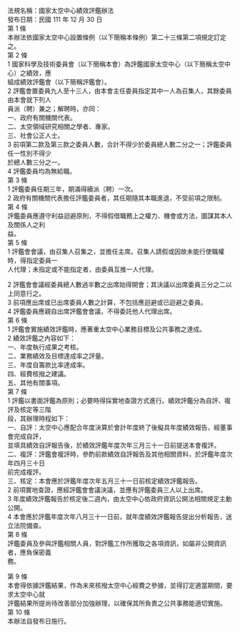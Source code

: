 法規名稱：國家太空中心績效評鑑辦法  
發布日期：民國 111 年 12 月 30 日  
第 1 條  
本辦法依國家太空中心設置條例（以下簡稱本條例）第二十三條第二項規定訂定之。  
第 2 條  
1 國家科學及技術委員會（以下簡稱本會）為評鑑國家太空中心（以下簡稱太空中心）之績效，應  
組成績效評鑑會（以下簡稱評鑑會）。  
2 評鑑會置委員九人至十三人，由本會主任委員指定其中一人為召集人，其餘委員由本會就下列人  
員派（聘）兼之；解聘時，亦同：  
一、政府有關機關代表。  
二、太空領域研究相關之學者、專家。  
三、社會公正人士。  
3 前項第二款及第三款之委員人數，合計不得少於委員總人數二分之一；評鑑委員任一性別不得少  
於總人數三分之一。  
4 評鑑委員均為無給職。  
第 3 條  
1 評鑑委員任期三年，期滿得續派（聘）一次。  
2 政府有關機關代表擔任評鑑委員者，其任期隨其本職進退，不受前項之限制。  
第 4 條  
評鑑委員應遵守利益迴避原則，不得假借職務上之權力、機會或方法，圖謀其本人及關係人之利  
益。  
第 5 條  
1 評鑑會會議，由召集人召集之，並擔任主席。召集人請假或因故未能行使職權時，得指定委員一  
人代理；未指定或不能指定者，由委員互推一人代理。  


2 評鑑會會議經委員總人數過半數之出席始得開會；其決議以出席委員三分之二以上同意行之。  
3 前項應出席或已出席委員人數之計算，不包括應迴避或已迴避之委員。  
4 評鑑委員應親自出席評鑑會會議，不得委託他人代理出席。  
第 6 條  
1 評鑑會實施績效評鑑時，應著重太空中心業務目標及公共事務之達成。  
2 績效評鑑之內容如下：  
一、年度執行成果之考核。  
二、業務績效及目標達成率之評量。  
三、年度自籌款比率達成率。  
四、經費核撥之建議。  
五、其他有關事項。  
第 7 條  
1 評鑑以書面評鑑為原則；必要時得採實地查證方式進行。績效評鑑分為自評、複評及核定等三階  
段，其辦理時程如下：  
一、自評：太空中心應配合年度決算於會計年度終了後擬具年度績效報告，經董事會完成自評，  
並填具績效自評報告後，於績效評鑑年度次年三月三十一日前提送本會複評。  
二、複評：評鑑會複評時，參酌前款績效自評報告及其他相關資料，於評鑑年度次年四月三十日  
前完成複評。  
三、核定：本會應於評鑑年度次年五月三十一日前核定績效評鑑報告。  
2 前項實地查證，應經評鑑會會議決議，並應有評鑑委員三人以上出席。  
3 年度績效評鑑報告於核定後二週內，由太空中心依政府資訊公開法相關規定主動公開。  
4 本會應於評鑑年度次年八月三十一日前，就年度績效評鑑報告提出分析報告，送立法院備查。  
第 8 條  
評鑑委員及參與評鑑相關人員，對評鑑工作所獲取之各項資訊，如屬非公開資訊者，應負保密義  
務。  


第 9 條  
本會得依據評鑑結果，作為未來核撥太空中心經費之參據，並得訂定適當期間，要求太空中心就  
評鑑結果所提尚待改善部分加強辦理，以確保其所負責之公共事務能適切實施。  
第 10 條  
本辦法自發布日施行。  


